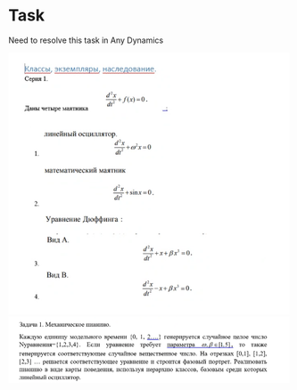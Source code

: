 # Task
Need to resolve this task in Any Dynamics

<img src="https://github.com/paveldat/University/blob/main/Computer%20simulation%20technologies/Exam/img/1.jpg">

<img src="https://github.com/paveldat/University/blob/main/Computer%20simulation%20technologies/Exam/img/2.png">